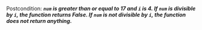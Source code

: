Postcondition: ***`num` is greater than or equal to 17 and `i` is 4. If `num` is divisible by `i`, the function returns False. If `num` is not divisible by `i`, the function does not return anything.***